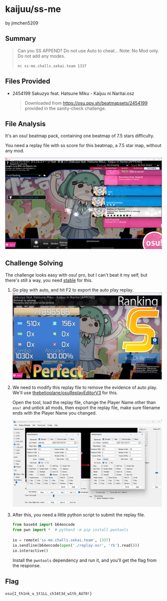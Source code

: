 # kaijuu/ss-me

by jimchen5209

## Summary

> Can you SS APPEND? Do not use Auto to cheat...
> Note: No Mod only. Do not add any modes.
>
> `nc ss-me.challs.sekai.team 1337`

## Files Provided

- 2454199 Sakuzyo feat. Hatsune Miku - Kaijuu ni Naritai.osz
  > Downloaded from https://osu.ppy.sh/beatmapsets/2454199 provided in the sanity-check challenge.

## File Analysis

It's an osu! beatmap pack, containing one beatmap of 7.5 stars difficulty.

You need a replay file with ss score for this beatmap, a 7.5 star map, without any mod.

![](images/PVrPS4wLku0sZJQ-H7-H5NFp3HtsDN3xEGuZVqv5lVo=.png)

## Challenge Solving

The challenge looks easy with osu! pro, but I can't beat it my self, but there's still a way, you need [stable](https://osu.ppy.sh/home/download) for this.

1. Go play with auto, and hit F2 to export the auto play replay.
  ![](images/uHMRxkUlc5Kmm4FYA8NpWVC6Gi3HKNc2bsSvvuTz8yc=.png)

2. We need to modify this replay file to remove the evidence of auto play.
    We'll use [thebetioplane/osuReplayEditorV3](https://github.com/thebetioplane/osuReplayEditorV3) for this.

    Open the tool, load the replay file, change the Player Name other than `osu!` and untick all mods, then export the replay file, make sure filename ends with the Player Name you changed.

    ![](images/_vZRofXSGRLDImAD0nknqkEAjSi0k8MGAuJHzyGuFxM=.png)

3. After this, you need a little python script to submit the replay file.
    ```python
    from base64 import b64encode
    from pwn import *  # python3 -m pip install pwntools

    io = remote('ss-me.challs.sekai.team', 1337)
    io.sendline(b64encode(open('./replay.osr', 'rb').read()))
    io.interactive()

    ```

    Install the `pwntools` dependency and run it, and you'll get the flag from the response.

## Flag

`osu{I_th1nk_u_St1LL_ch34t3d_w1th_AU70!}`
